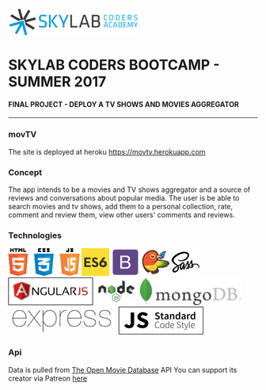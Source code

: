 [![Skylab](https://github.com/Iggy-Codes/logo-images/blob/master/logos/skylab-56.png)](http://www.skylabcoders.com/)
# SKYLAB CODERS BOOTCAMP - SUMMER 2017
#### FINAL PROJECT - DEPLOY A TV SHOWS AND MOVIES AGGREGATOR
___

### movTV
The site is deployed at heroku
https://movtv.herokuapp.com

### Concept
The app intends to be a movies and TV shows aggregator and a source of reviews and conversations about popular media. The user is be able to search movies and tv shows, add them to a personal collection, rate, comment and review them, view other users' comments and reviews. 

### Technologies
[![HTML5,CSS3 and JS](https://github.com/Iggy-Codes/logo-images/blob/master/logos/html5-css3-js.png)](http://www.w3.org/) [![ES6](https://github.com/Iggy-Codes/logo-images/blob/master/logos/es6.png)](http://www.ecma-international.org/ecma-262/6.0/) [![Bootstrap](https://github.com/Iggy-Codes/logo-images/blob/master/logos/bootstrap.png)](http://getbootstrap.com/) [![Bower](https://github.com/Iggy-Codes/logo-images/blob/master/logos/bower.png)](http://bower.io/) [![SASS](https://github.com/Iggy-Codes/logo-images/blob/master/logos/sass.png)](http://www.w3.org/) [![AngularJS](https://github.com/Iggy-Codes/logo-images/blob/master/logos/angularjs.png)](https://angularjs.org/) [![NodeJS](https://github.com/Iggy-Codes/logo-images/blob/master/logos/nodejs.png)](https://nodejs.org/) [![MongoDB](https://github.com/Iggy-Codes/logo-images/blob/master/logos/mongodb.png)](https://www.mongodb.com/) [![ExpressJS](https://github.com/Iggy-Codes/logo-images/blob/master/logos/expressjs.png)](http://www.expressjs.com/) [![Standard - JavaScript Style Guide](https://github.com/Iggy-Codes/logo-images/blob/master/logos/js-standard.png)](https://github.com/feross/standard)

### Api
Data is pulled from [The Open Movie Database](http://www.omdbapi.com) API
You can support its creator via Patreon [here](https://www.patreon.com/omdb/posts)




 



